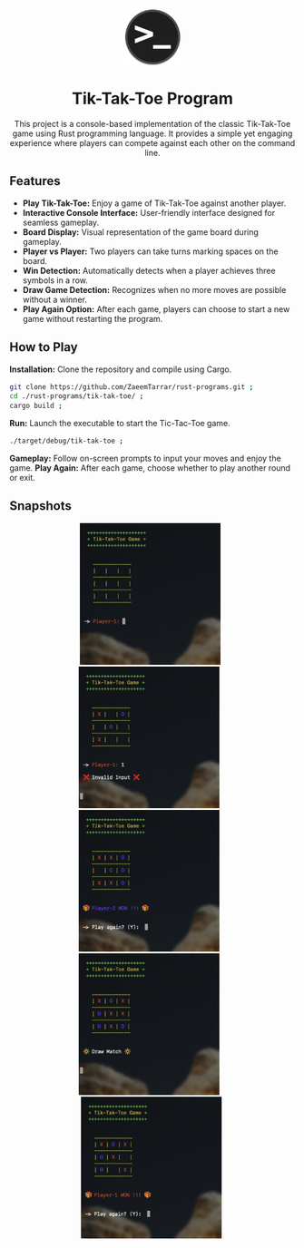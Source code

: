 <div align="center" >
<img style="height:100px;" src="./../.github/assets/terminal.png" /> 
<br />
<h1>Tik-Tak-Toe Program</h1>

This project is a console-based implementation of the classic Tik-Tak-Toe game using Rust programming language. It provides a simple yet engaging experience where players can compete against each other on the command line.

</div>

## Features
- **Play Tik-Tak-Toe:** Enjoy a game of Tik-Tak-Toe against another player.
- **Interactive Console Interface:** User-friendly interface designed for seamless gameplay.
- **Board Display:** Visual representation of the game board during gameplay.
- **Player vs Player:** Two players can take turns marking spaces on the board.
- **Win Detection:** Automatically detects when a player achieves three symbols in a row.
- **Draw Game Detection:** Recognizes when no more moves are possible without a winner.
- **Play Again Option:** After each game, players can choose to start a new game without restarting the program.

## How to Play
**Installation:** Clone the repository and compile using Cargo.

```sh
git clone https://github.com/ZaeemTarrar/rust-programs.git ;
cd ./rust-programs/tik-tak-toe/ ;
cargo build ;
```

**Run:** Launch the executable to start the Tic-Tac-Toe game.

```sh
./target/debug/tik-tak-toe ;
```

**Gameplay:** Follow on-screen prompts to input your moves and enjoy the game.
**Play Again:** After each game, choose whether to play another round or exit.

## Snapshots

<div align="center" >
&nbsp;<img style="height:250px;" src="./.github/image.png" />&nbsp;
&nbsp;<img style="height:250px;" src="./.github/image-1.png" />&nbsp;
&nbsp;<img style="height:250px;" src="./.github/image-2.png" />&nbsp;
&nbsp;<img style="height:250px;" src="./.github/image-3.png" />&nbsp;
&nbsp;<img style="height:250px;" src="./.github/image-4.png" />&nbsp;
</div>